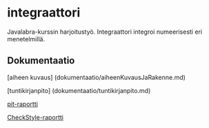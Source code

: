 # integraattori
Javalabra-kurssin harjoitustyö. Integraattori integroi numeerisesti eri menetelmillä.

## Dokumentaatio
[aiheen kuvaus] (dokumentaatio/aiheenKuvausJaRakenne.md)

[tuntikirjanpito] (dokumentaatio/tuntikirjanpito.md)

[pit-raportti](https://htmlpreview.github.io/?https://github.com/estuuli/integraattori/blob/master/dokumentaatio/pit-raportti/201702242348/index.html)

[CheckStyle-raportti](https://htmlpreview.github.io/?https://github.com/estuuli/integraattori/blob/master/dokumentaatio/checkstyle-raportti/site/checkstyle.html)


